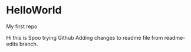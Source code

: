 # HelloWorld
My first repo

Hi this is Spoo trying Github
Adding changes to readme file from readme-edits branch.
